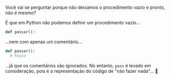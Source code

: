 Você vai se perguntar porque não deixamos o procedimento vazio e pronto, não é mesmo?

É que em Python não podemos definir um procedimento vazio...

```python
def passar():
```

...nem com apenas um comentário...

```python
def passar():
  # Passo
```

...já que os comentários são ignorados. No entanto, `pass` é levado em consideração, pois é a representação do código de "não fazer nada"... :exploding_head: